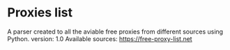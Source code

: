 # Proxies list
A parser created to all the aviable free proxies from different sources using Python.
version: 1.0
Available sources: https://free-proxy-list.net
